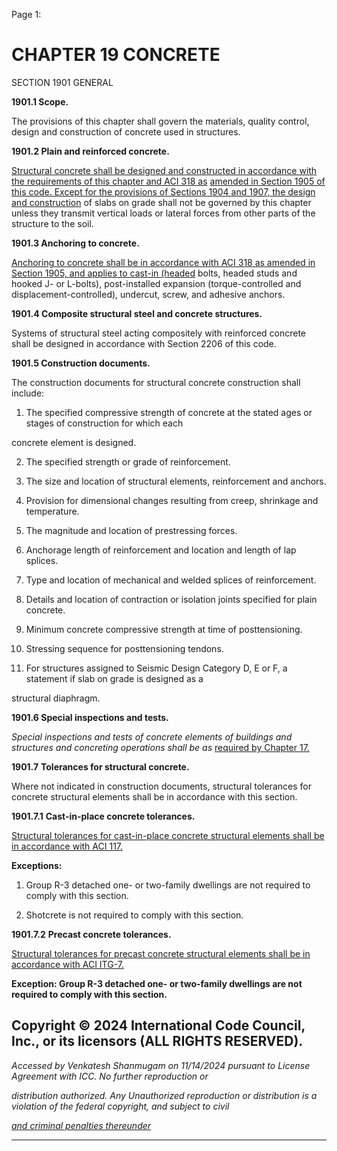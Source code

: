Page 1:

# CHAPTER 19 CONCRETE

 SECTION 1901
 GENERAL


**1901.1 Scope.**

The provisions of this chapter shall govern the materials, quality control, design and construction of concrete used in
structures.

**1901.2 Plain and reinforced concrete.**

[Structural concrete shall be designed and constructed in accordance with the requirements of this chapter and ACI 318 as](http://codes.iccsafe.org/#VACC2021P1_Ch35_PromACI_RefStd318_19)
[amended in Section 1905 of this code. Except for the provisions of Sections 1904 and 1907, the design and construction](http://codes.iccsafe.org/#VACC2021P1_Ch19_Sec1905)
of slabs on grade shall not be governed by this chapter unless they transmit vertical loads or lateral forces from other
parts of the structure to the soil.

**1901.3 Anchoring to concrete.**

[Anchoring to concrete shall be in accordance with ACI 318 as amended in Section 1905, and applies to cast-in (headed](http://codes.iccsafe.org/#VACC2021P1_Ch35_PromACI_RefStd318_19)
bolts, headed studs and hooked J- or L-bolts), post-installed expansion (torque-controlled and displacement-controlled),
undercut, screw, and adhesive anchors.

**1901.4 Composite structural steel and concrete structures.**

Systems of structural steel acting compositely with reinforced concrete shall be designed in accordance with Section
2206 of this code.

**1901.5 Construction documents.**

The construction documents for structural concrete construction shall include:

1. The specified compressive strength of concrete at the stated ages or stages of construction for which each


concrete element is designed.

2. The specified strength or grade of reinforcement.

3. The size and location of structural elements, reinforcement and anchors.

4. Provision for dimensional changes resulting from creep, shrinkage and temperature.

5. The magnitude and location of prestressing forces.

6. Anchorage length of reinforcement and location and length of lap splices.

7. Type and location of mechanical and welded splices of reinforcement.

8. Details and location of contraction or isolation joints specified for plain concrete.

9. Minimum concrete compressive strength at time of posttensioning.

10. Stressing sequence for posttensioning tendons.

11. For structures assigned to Seismic Design Category D, E or F, a statement if slab on grade is designed as a

structural diaphragm.

**1901.6 Special inspections and tests.**

_Special inspections and tests of concrete elements of buildings and structures and concreting operations shall be as_
[required by Chapter 17.](http://codes.iccsafe.org/#VACC2021P1_Ch17)

**1901.7** **Tolerances for structural concrete.**

Where not indicated in construction documents, structural tolerances for concrete structural elements shall be in
accordance with this section.


**1901.7.1** **Cast-in-place concrete tolerances.**

[Structural tolerances for cast-in-place concrete structural elements shall be in accordance with ACI 117.](http://codes.iccsafe.org/#VACC2021P1_Ch35_PromACI_RefStd117_10)

**Exceptions:**

1. Group R-3 detached one- or two-family dwellings are not required to comply with this section.

2. Shotcrete is not required to comply with this section.

**1901.7.2** **Precast concrete tolerances.**

[Structural tolerances for precast concrete structural elements shall be in accordance with ACI ITG-7.](http://codes.iccsafe.org/#VACC2021P1_Ch35_PromACI_RefStdITG_7_09)

**Exception: Group R-3 detached one- or two-family dwellings are not required to comply with this section.**


## Copyright © 2024 International Code Council, Inc., or its licensors (ALL RIGHTS RESERVED).

_Accessed by Venkatesh Shanmugam on 11/14/2024 pursuant to License Agreement with ICC. No further reproduction or_

_distribution authorized. Any Unauthorized reproduction or distribution is a violation of the federal copyright, and subject to civil_

_[and criminal penalties thereunder](http://codes.iccsafe.org/content/VACC2021P1/chapter-19-concrete#VACC2021P1_Ch19_Sec1901)_


-----



